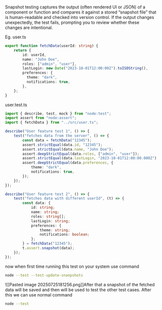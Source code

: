 Snapshot testing captures the output (often rendered UI or JSON) of a component or function and compares it against a stored “snapshot file” that is human-readable and checked into version control. If the output changes unexpectedly, the test fails, prompting you to review whether these changes are intentional.

Eg. user.ts
```ts
export function fetchData(userId: string) {
	return {
		id: userId,
		name: "John Doe",
		roles: ["admin", "user"],
		lastLogin: new Date("2023-10-01T12:00:00Z").toISOString(),
		preferences: {
		  theme: "dark",
		  notifications: true,
		},
	};
}
```

user.test.ts
```ts
import { describe, test, mock } from "node:test";
import assert from "node:assert";
import { fetchData } from "../src/user.ts";

describe("User feature test 1", () => {
	test("fetches data from the server", () => {
		const data = fetchData("12345");
		assert.strictEqual(data.id, "12345");
		assert.strictEqual(data.name, "John Doe");
		assert.deepStrictEqual(data.roles, ["admin", "user"]);
		assert.strictEqual(data.lastLogin, "2023-10-01T12:00:00.000Z");
		assert.deepStrictEqual(data.preferences, {
			theme: "dark",
			notifications: true,
		});
	});
});

describe("User feature test 2", () => {
	test("fetches data with different userId", (t) => {
		const data: {
			id: string;
			name: string;
			roles: string[];
			lastLogin: string;
			preferences: {
				theme: string;
				notifications: boolean;
			};
		} = fetchData("12345");
		t.assert.snapshot(data);
	});
});

```

now when first time running this test on your system use command
```bash
node --test --test-update-snanpshots
```

![[Pasted image 20250725181256.png]]After that a snapshot of the fetched data will be saved and then will be used to test the other test cases. After this we can use normal command
```bash
node --test
```
